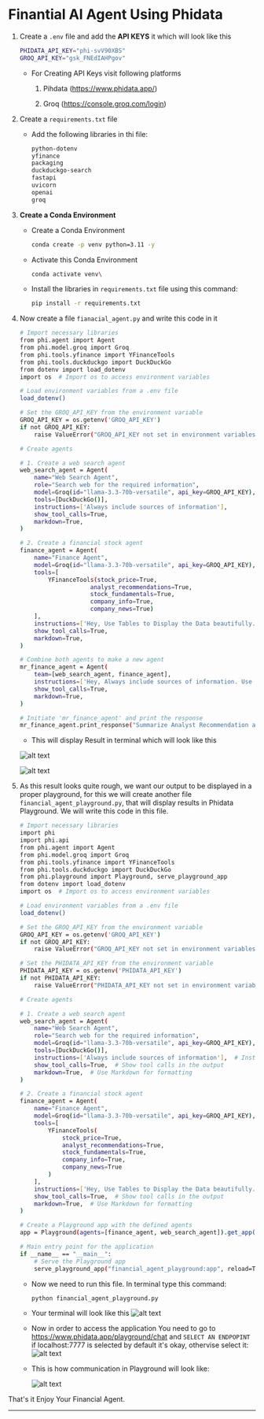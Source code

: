 
# **Finantial AI Agent Using Phidata**

1. Create a `.env` file and add the **API KEYS** it which will look like this
    ```bash
    PHIDATA_API_KEY="phi-svV90XBS"
    GROQ_API_KEY="gsk_FNEdIAHPgov"
    ```

    -  For Creating API Keys visit following platforms
    
       1. Pihdata (https://www.phidata.app/) 

       2. Groq (https://console.groq.com/login)
 

2. Create a `requirements.txt` file
    - Add the following libraries in thi file:
        ```bash
        python-dotenv
        yfinance
        packaging
        duckduckgo-search
        fastapi
        uvicorn
        openai
        groq
        ```


3. **Create a Conda Environment**
    
    - Create a Conda Environment
        ```bash
        conda create -p venv python=3.11 -y
        ```

    - Activate this Conda Environment
        ```bash
        conda activate venv\
        ```   
    - Install the libraries in `requirements.txt` file using this command:

        ```bash
        pip install -r requirements.txt
        ``` 

4. Now create a file `fianacial_agent.py` and write this code in it

    ```bash
    # Import necessary libraries
    from phi.agent import Agent
    from phi.model.groq import Groq
    from phi.tools.yfinance import YFinanceTools
    from phi.tools.duckduckgo import DuckDuckGo
    from dotenv import load_dotenv
    import os  # Import os to access environment variables

    # Load environment variables from a .env file
    load_dotenv()

    # Set the GROQ_API_KEY from the environment variable
    GROQ_API_KEY = os.getenv('GROQ_API_KEY')
    if not GROQ_API_KEY:
        raise ValueError("GROQ_API_KEY not set in environment variables.")

    # Create agents

    # 1. Create a web search agent
    web_search_agent = Agent(
        name="Web Search Agent",
        role="Search web for the required information",
        model=Groq(id="llama-3.3-70b-versatile", api_key=GROQ_API_KEY),  # Pass the API key to the model
        tools=[DuckDuckGo()],
        instructions=['Always include sources of information'],
        show_tool_calls=True,
        markdown=True,
    )

    # 2. Create a financial stock agent
    finance_agent = Agent(
        name="Finance Agent",
        model=Groq(id="llama-3.3-70b-versatile", api_key=GROQ_API_KEY),  # Pass the API key to the model
        tools=[
            YFinanceTools(stock_price=True, 
                        analyst_recommendations=True,
                        stock_fundamentals=True, 
                        company_info=True, 
                        company_news=True)
        ],
        instructions=['Hey, Use Tables to Display the Data beautifully.'],
        show_tool_calls=True,
        markdown=True,               
    )

    # Combine both agents to make a new agent
    mr_finance_agent = Agent(
        team=[web_search_agent, finance_agent],
        instructions=['Hey, Always include sources of information. Use Tables to Display the Data effectively.'],
        show_tool_calls=True,
        markdown=True,
    )

    # Initiate 'mr_finance_agent' and print the response
    mr_finance_agent.print_response("Summarize Analyst Recommendation and Share the Latest News for NVDA", stream=True)
    ```

    - This will display Result in terminal which will look like this
      
    ![alt text](./images/financial_agent_response_1.JPG)

    ![alt text](./images/financial_agent_response_2.JPG)

5. As this result looks quite rough, we want our output to be displayed in a proper playground, for this we will create another file `financial_agent_playground.py`, that will display results in Phidata Playground. We will write this code in this file.

    ```bash
    # Import necessary libraries
    import phi
    import phi.api
    from phi.agent import Agent
    from phi.model.groq import Groq
    from phi.tools.yfinance import YFinanceTools
    from phi.tools.duckduckgo import DuckDuckGo
    from phi.playground import Playground, serve_playground_app
    from dotenv import load_dotenv
    import os  # Import os to access environment variables

    # Load environment variables from a .env file
    load_dotenv()

    # Set the GROQ_API_KEY from the environment variable
    GROQ_API_KEY = os.getenv('GROQ_API_KEY')
    if not GROQ_API_KEY:
        raise ValueError("GROQ_API_KEY not set in environment variables.")

    # Set the PHIDATA_API_KEY from the environment variable
    PHIDATA_API_KEY = os.getenv('PHIDATA_API_KEY')
    if not PHIDATA_API_KEY:
        raise ValueError("PHIDATA_API_KEY not set in environment variables.")  # Fixed error message

    # Create agents

    # 1. Create a web search agent
    web_search_agent = Agent(
        name="Web Search Agent",
        role="Search web for the required information",
        model=Groq(id="llama-3.3-70b-versatile", api_key=GROQ_API_KEY),  # Pass the GROQ API key to the model
        tools=[DuckDuckGo()],
        instructions=['Always include sources of information'],  # Instructions for the agent
        show_tool_calls=True,  # Show tool calls in the output
        markdown=True,  # Use Markdown for formatting
    )

    # 2. Create a financial stock agent
    finance_agent = Agent(
        name="Finance Agent",
        model=Groq(id="llama-3.3-70b-versatile", api_key=GROQ_API_KEY),  # Pass the GROQ API key to the model
        tools=[
            YFinanceTools(
                stock_price=True, 
                analyst_recommendations=True,
                stock_fundamentals=True, 
                company_info=True, 
                company_news=True
            )
        ],
        instructions=['Hey, Use Tables to Display the Data beautifully.'],  # Instructions for the agent
        show_tool_calls=True,  # Show tool calls in the output
        markdown=True,  # Use Markdown for formatting
    )

    # Create a Playground app with the defined agents
    app = Playground(agents=[finance_agent, web_search_agent]).get_app()

    # Main entry point for the application
    if __name__ == "__main__":
        # Serve the Playground app
        serve_playground_app("financial_agent_playground:app", reload=True)
    ```
  
   - Now we need to run this file. In terminal type this command:
       ```bash
       python financial_agent_playground.py
       ```  


    - Your terminal will look like this
        ![alt text](./images/financail_agent_3.JPG) 

    - Now in order to access the application You need to go to https://www.phidata.app/playground/chat and `SELECT AN ENDPOPINT` if localhost:7777 is selected by default it's okay, othervise select it:
    ![alt text](./images/financail_agent_4.JPG)

    - This is how communication in Playground will look like:
  
        ![alt text](./images/financial_agent_playground_5.png)

That's it Enjoy Your Financial Agent.

-----------